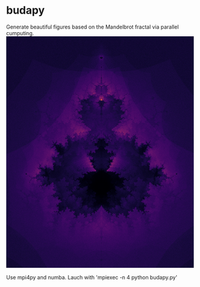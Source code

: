 # budapy
Generate beautiful figures based on the Mandelbrot fractal via parallel cumputing.
![alt text](buddbrot.png)

Use mpi4py and numba.
Lauch with 'mpiexec -n 4 python budapy.py'
